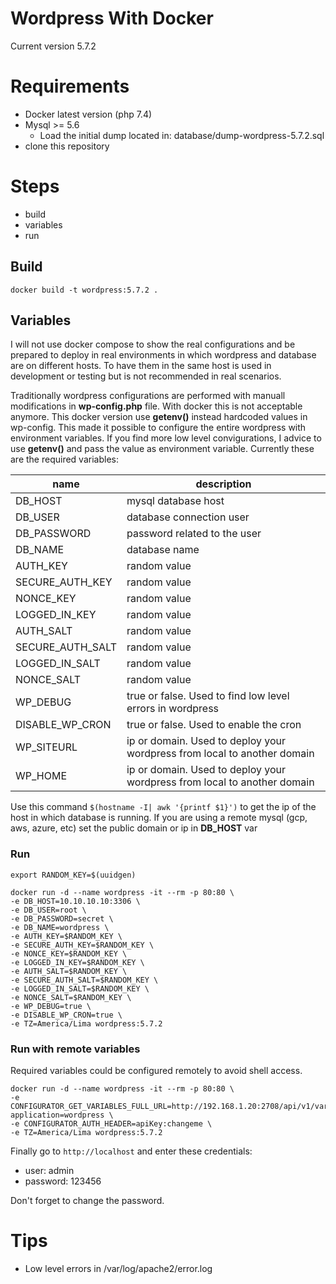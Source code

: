 # Wordpress With Docker

Current version 5.7.2

# Requirements

- Docker latest version (php 7.4)
- Mysql >= 5.6
  - Load the initial dump located in: database/dump-wordpress-5.7.2.sql
- clone this repository

# Steps

- build
- variables
- run

## Build

```
docker build -t wordpress:5.7.2 .
```

## Variables

I will not use docker compose to show the real configurations and be prepared to deploy in real environments in which wordpress and database are on different hosts. To have them in the same host is used in development or testing but is not recommended in  real scenarios.

Traditionally wordpress configurations are performed with manuall modifications in **wp-config.php** file. With docker this is not acceptable anymore. This docker version use **getenv()** instead hardcoded values in wp-config. This made it possible to configure the entire wordpress with environment variables. If you find more low level convigurations, I advice to use **getenv()** and pass the value as environment variable. Currently these are the required variables:

| name  | description  |
|---|---|
|DB_HOST| mysql database host  |
|DB_USER| database connection user   |
|DB_PASSWORD| password related to the user  |
|DB_NAME| database name  |
|AUTH_KEY| random value  |
|SECURE_AUTH_KEY|random value |
|NONCE_KEY|random value |
|LOGGED_IN_KEY|random value |
|AUTH_SALT|random value |
|SECURE_AUTH_SALT| random value   |
|LOGGED_IN_SALT| random value  |
|NONCE_SALT| random value  |
|WP_DEBUG| true or false. Used to find low level errors in wordpress  |
|DISABLE_WP_CRON| true or false. Used to enable the cron |
|WP_SITEURL| ip or domain. Used to deploy your wordpress from local to another domain|
|WP_HOME| ip or domain. Used to deploy your wordpress from local to another domain|


Use this command `$(hostname -I| awk '{printf $1}')` to get the ip of the host in which database is running. If you are  using a remote mysql (gcp, aws, azure, etc) set the public domain or ip  in **DB_HOST** var

### Run


```
export RANDOM_KEY=$(uuidgen)
```

```
docker run -d --name wordpress -it --rm -p 80:80 \
-e DB_HOST=10.10.10.10:3306 \
-e DB_USER=root \
-e DB_PASSWORD=secret \
-e DB_NAME=wordpress \
-e AUTH_KEY=$RANDOM_KEY \
-e SECURE_AUTH_KEY=$RANDOM_KEY \
-e NONCE_KEY=$RANDOM_KEY \
-e LOGGED_IN_KEY=$RANDOM_KEY \
-e AUTH_SALT=$RANDOM_KEY \
-e SECURE_AUTH_SALT=$RANDOM_KEY \
-e LOGGED_IN_SALT=$RANDOM_KEY \
-e NONCE_SALT=$RANDOM_KEY \
-e WP_DEBUG=true \
-e DISABLE_WP_CRON=true \
-e TZ=America/Lima wordpress:5.7.2
```

### Run with remote variables

Required variables could be configured remotely to avoid shell access.

```
docker run -d --name wordpress -it --rm -p 80:80 \
-e CONFIGURATOR_GET_VARIABLES_FULL_URL=http://192.168.1.20:2708/api/v1/variables?application=wordpress \
-e CONFIGURATOR_AUTH_HEADER=apiKey:changeme \
-e TZ=America/Lima wordpress:5.7.2
```

Finally go to `http://localhost` and enter these credentials:

- user: admin
- password: 123456

Don't forget to change the password.

# Tips

- Low level errors in /var/log/apache2/error.log
